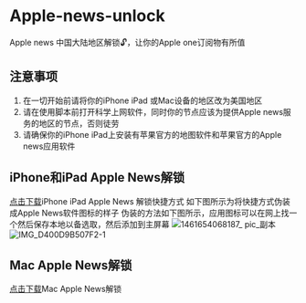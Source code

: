 # Apple-news-unlock
Apple news 中国大陆地区解锁🔓，让你的Apple one订阅物有所值
## 注意事项
1. 在一切开始前请将你的iPhone iPad 或Mac设备的地区改为美国地区
2. 请在使用脚本前打开科学上网软件，同时你的节点应该为提供Apple news服务的地区的节点，否则徒劳
3. 请确保你的iPhone iPad上安装有苹果官方的地图软件和苹果官方的Apple news应用软件
## iPhone和iPad Apple News解锁
[点击下载](https://www.icloud.com/shortcuts/269d39c48095452b8c80ae7279e8386c)iPhone iPad Apple News 解锁快捷方式
如下图所示为将快捷方式伪装成Apple News软件图标的样子
伪装的方法如下图所示，应用图标可以在网上找一个然后保存本地以备选取，然后添加到主屏幕
![1461654068187_ pic_副本](https://user-images.githubusercontent.com/77945509/171354898-4495782a-18d1-4c6b-aad0-4e4a805b4ce0.jpg)
![IMG_D400D9B507F2-1](https://user-images.githubusercontent.com/77945509/171354568-81fb0fb7-ab9e-47ab-abeb-a34bff4c04fe.jpeg)
## Mac Apple News解锁
[点击下载](https://www.icloud.com/shortcuts/7cf89f7922cf45e6b9dd97df5021c024)Mac Apple News解锁
